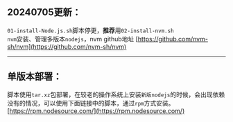 ## 20240705更新：  
`01-install-Node.js.sh`脚本停更，**推荐**用`02-install-nvm.sh`  
`nvm`安装、管理多版本`nodejs`，nvm github地址 [https://github.com/nvm-sh/nvm](https://github.com/nvm-sh/nvm)

---
## 单版本部署：  
脚本使用`tar.xz`包部署，在较老的操作系统上安装`新版nodejs`的时候，会出现依赖没有的情况，可以使用下面链接中的脚本，通过`rpm`方式安装。  
[https://rpm.nodesource.com/](https://rpm.nodesource.com/)